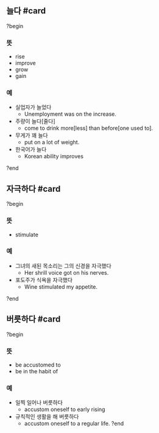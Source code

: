 ## 늘다 #card
?begin
### 뜻
- rise
- improve
- grow
- gain
### 예
- 실업자가 늘었다
	- Unemployment was on the increase.
- 주량이 늘다[줄다]
	- come to drink more[less] than before[one used to].
- 무게가 꽤 늘다
	- put on a lot of weight.
- 한국어가 늘다
	- Korean ability improves
<!--SR:!2025-07-22,74,270-->
?end


## 자극하다 #card
?begin
### 뜻
- stimulate
### 예
- 그녀의 새된 목소리는 그의 신경을 자극했다
	- Her shrill voice got on his nerves.
- 포도주가 식욕을 자극했다
	- Wine stimulated my appetite.
<!--SR:!2025-06-19,9,250-->
?end

## 버릇하다 #card
?begin
### 뜻
- be accustomed to
- be in the habit of
### 예
- 일찍 일어나 버릇하다
	- accustom oneself to early rising
- 규칙적인 생활을 해 버릇하다
	- accustom oneself to a regular life.
?end

